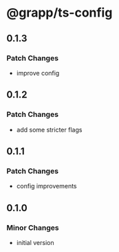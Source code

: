# @grapp/ts-config

## 0.1.3

### Patch Changes

- improve config

## 0.1.2

### Patch Changes

- add some stricter flags

## 0.1.1

### Patch Changes

- config improvements

## 0.1.0

### Minor Changes

- initial version

